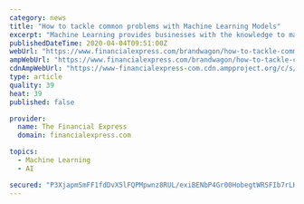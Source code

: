 ```yaml
---
category: news
title: "How to tackle common problems with Machine Learning Models"
excerpt: "Machine Learning provides businesses with the knowledge to make more informed, data-driven decisions that are faster than traditional approaches. However, machine learning is not the be all and end all of analytics. It encounters many of the same challenges as different analytics methods. Here are 4 common mistakes that an organisation should ..."
publishedDateTime: 2020-04-04T09:51:00Z
webUrl: "https://www.financialexpress.com/brandwagon/how-to-tackle-common-problems-with-machine-learning-models/1918843/"
ampWebUrl: "https://www.financialexpress.com/brandwagon/how-to-tackle-common-problems-with-machine-learning-models/1918843/lite/"
cdnAmpWebUrl: "https://www-financialexpress-com.cdn.ampproject.org/c/s/www.financialexpress.com/brandwagon/how-to-tackle-common-problems-with-machine-learning-models/1918843/lite/"
type: article
quality: 39
heat: 39
published: false

provider:
  name: The Financial Express
  domain: financialexpress.com

topics:
  - Machine Learning
  - AI

secured: "P3XjapmSmFF1fdDvX5lFQPMpwnz8RUL/exiBENbP4Gr00HobegtWRSFIb7rLHSChzFjfFQ1XeyKcxsbrcy2Oi2Bagb9yQD7w7LmTLuv00t3/9k8V+h6ovWCCX4m+rIsqIuJejiSVUQk+NZEf77b3UqWJNs+RrHDoD2j69trJpsmrRoLJNEHqUMKPxoL66bZbdnweyLUTK6Q8p88mSOYhFPFWDU9c9s7IpSrdAi/swwQe0o68eMkXJBmT2BbhgRLECtBibqbsam5uIOJ5TpXKUj9V3uqpc0TIC186/V0qNFWqO/Ws3n+z1GKMm9Rt3aKf;cebNiF7epjHd4viEM5BQZQ=="
---
```


